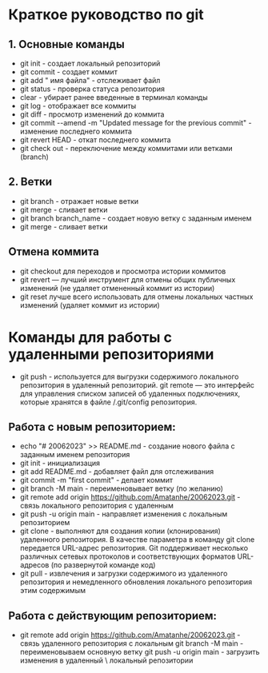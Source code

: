# Краткое руководство по git
## 1. Основные команды
* git init - создает локальный репозиторий
* git commit - создает коммит
* git add " имя файла" - отслеживает файл
* git status - проверка статуса репозитория
* clear - убирает ранее введенные в терминал команды
* git log - отображает все коммиты
* git diff - просмотр изменений до коммита
* git commit --amend -m "Updated message for the previous commit" - изменение последнего коммита
* git revert HEAD - откат последнего коммита
* git check out - переключение между коммитами или ветками (branch)
## 2. Ветки
* git branch - отражает новые ветки
* git merge - сливает ветки
* git branch branch_name - создает новую ветку с заданным именем
* git merge - сливает ветки
## Отмена коммита
* git checkout для переходов и просмотра истории коммитов
* git revert — лучший инструмент для отмены общих публичных изменений (не удаляет отмененный коммит из истории)
* git reset лучше всего использовать для отмены локальных частных изменений (удаляет коммит из истории)
# Команды для  работы с удаленными репозиториями
* git push - используется для выгрузки содержимого локального репозитория в удаленный репозиторий.
git remote — это интерфейс для управления списком записей об удаленных подключениях, которые хранятся в файле /.git/config репозитория.
## Работа с новым репозиторием:
* echo "# 20062023" >> README.md - создание нового файла с заданным именем репозитория
* git init - инициализация
* git add README.md - добавляет файл для отслеживания
* git commit -m "first commit" - делает коммит
* git branch -M main - переименовывает ветку (по желанию)
* git remote add origin https://github.com/Amatanhe/20062023.git - связь локального репозитория с удаленным
* git push -u origin main - направляет изменения с локальным репозиторием
* git clone - выполняют для создания копии (клонирования) удаленного репозитория. В качестве параметра в команду git clone передается URL-адрес репозитория. Git поддерживает несколько различных сетевых протоколов и соответствующих форматов URL-адресов (по развернутой команде код)
* git pull - извлечения и загрузки содержимого из удаленного репозитория и немедленного обновления локального репозитория этим содержимым
## Работа с действующим репозиторием:
* git remote add origin https://github.com/Amatanhe/20062023.git - связь удаленного репозитория с локальным
git branch -M main - переименовываем основную ветку
git push -u origin main - загрузить изменения в удаленный \ локальный репозитории